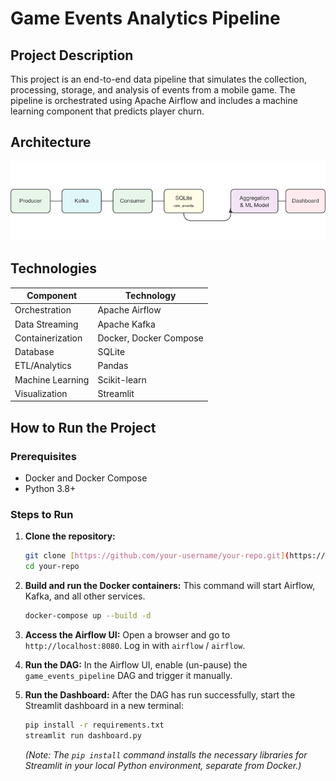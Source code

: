 # Game Events Analytics Pipeline

## Project Description

This project is an end-to-end data pipeline that simulates the collection, processing, storage, and analysis of events from a mobile game. The pipeline is orchestrated using Apache Airflow and includes a machine learning component that predicts player churn.

## Architecture

![Architecture Diagram](architecture.png)

## Technologies

| Component          | Technology             |
|--------------------|------------------------|
| Orchestration      | Apache Airflow         |
| Data Streaming     | Apache Kafka           |
| Containerization   | Docker, Docker Compose |
| Database           | SQLite                 |
| ETL/Analytics      | Pandas                 |
| Machine Learning   | Scikit-learn           |
| Visualization      | Streamlit              |

## How to Run the Project

### Prerequisites

- Docker and Docker Compose
- Python 3.8+

### Steps to Run

1.  **Clone the repository:**
    ```bash
    git clone [https://github.com/your-username/your-repo.git](https://github.com/your-username/your-repo.git)
    cd your-repo
    ```

2.  **Build and run the Docker containers:**
    This command will start Airflow, Kafka, and all other services.
    ```bash
    docker-compose up --build -d
    ```

3.  **Access the Airflow UI:**
    Open a browser and go to `http://localhost:8080`. Log in with `airflow` / `airflow`.

4.  **Run the DAG:**
    In the Airflow UI, enable (un-pause) the `game_events_pipeline` DAG and trigger it manually.

5.  **Run the Dashboard:**
    After the DAG has run successfully, start the Streamlit dashboard in a new terminal:
    ```bash
    pip install -r requirements.txt
    streamlit run dashboard.py
    ```
    *(Note: The `pip install` command installs the necessary libraries for Streamlit in your local Python environment, separate from Docker.)*